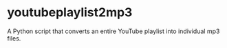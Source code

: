 # youtubeplaylist2mp3
A Python script that converts an entire YouTube playlist into individual mp3 files.
